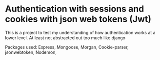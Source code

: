 # Authentication with sessions and cookies with json web tokens (Jwt) 
This is a project to test my understanding of how authentication works at a lower level. At least not abstracted out too much like django

Packages used: 
Express, 
Mongoose, 
Morgan, 
Cookie-parser, 
jsonwebtoken, 
Nodemon, 

